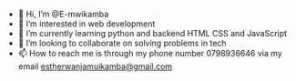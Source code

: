 - 👋 Hi, I’m @E-mwikamba
- 👀 I’m interested in web development 
- 🌱 I’m currently learning python and backend HTML CSS and JavaScript 
- 💞️ I’m looking to collaborate on solving problems in tech
- 📫 How to reach me is through my phone number 0798936646 via my email estherwanjamuikamba@gmail.com

<!---
E-mwikamba/E-mwikamba is a ✨ special ✨ repository because its `README.md` (this file) appears on your GitHub profile.
You can click the Preview link to take a look at your changes.
--->

